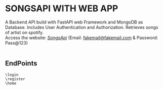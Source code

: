 # SONGSAPI WITH WEB APP
A Backend API build with FastAPI web Framework and MongoDB as Database. Includes User Authentication and Authorization. Retrieves songs of artist on spotify.<br>
Access the website:  [_SongsApi_](https://songs4api.onrender.com)  (Email: fakemail@fakemail.com & Password: Pass@123)
<br>
<br>
## EndPoints
```
\login
\register
\home
```

<br>



